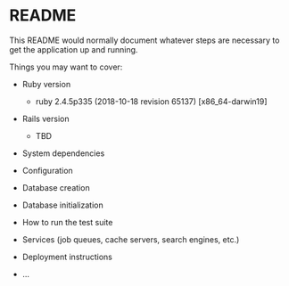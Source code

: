 # README

This README would normally document whatever steps are necessary to get the
application up and running.

Things you may want to cover:

* Ruby version
  * ruby 2.4.5p335 (2018-10-18 revision 65137) [x86_64-darwin19]

* Rails version
  * TBD  

* System dependencies

* Configuration

* Database creation

* Database initialization

* How to run the test suite

* Services (job queues, cache servers, search engines, etc.)

* Deployment instructions

* ...
